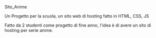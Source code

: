 Sito_Anime

Un Progetto per la scuola, un sito web di hosting fatto in HTML, CSS, JS

Fatto da 2 studenti come progetto di fine anno, l'idea è di avere un sito di hosting per serie anime.
